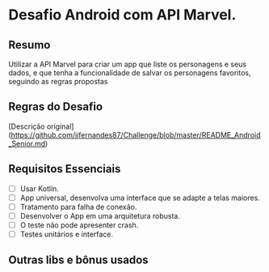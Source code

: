 # Desafio Android com API Marvel.

## Resumo
Utilizar a API Marvel para criar um app que liste os personagens e seus dados, e que tenha a funcionalidade de salvar os personagens favoritos, seguindo as regras propostas

## Regras do Desafio
[Descrição original] (https://github.com/jjfernandes87/Challenge/blob/master/README_Android_Senior.md)

## Requisitos Essenciais
- [ ] Usar Kotlin.
- [ ] App universal, desenvolva uma interface que se adapte a telas maiores.
- [ ] Tratamento para falha de conexão.
- [ ] Desenvolver o App em uma arquitetura robusta.
- [ ] O teste não pode apresenter crash.
- [ ] Testes unitários e interface.

## Outras libs e bônus usados


